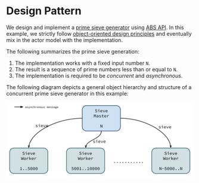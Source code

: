 # Design Pattern 

We design and implement a [prime sieve generator][1] using [ABS API][2]. In this example, we strictly follow [object-oriented design principles][3] and eventually mix in the actor model with the implementation.

The following summarizes the prime sieve generation:

1. The implementation works with a fixed input number `N`.
2. The result is a sequence of prime numbers less than or equal to `N`.
3. The implementation is required to be *concurrent* and *asynchronous*.

The following diagram depicts a general object hierarchy and structure of a concurrent prime sieve generator in this example:

![Prime Generator](figs/PrimeSieves.svg)

[1]: http://en.wikipedia.org/wiki/Sieve_of_Eratosthenes
[2]: https://github.com/CrispOSS/abs-api-parent
[3]: http://en.wikipedia.org/wiki/Object-oriented_programming
